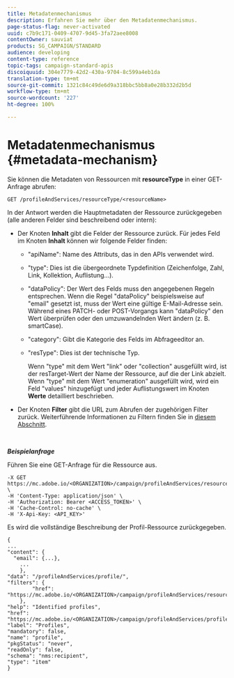 ```yaml
---
title: Metadatenmechanismus
description: Erfahren Sie mehr über den Metadatenmechanismus.
page-status-flag: never-activated
uuid: c7b9c171-0409-4707-9d45-3fa72aee8008
contentOwner: sauviat
products: SG_CAMPAIGN/STANDARD
audience: developing
content-type: reference
topic-tags: campaign-standard-apis
discoiquuid: 304e7779-42d2-430a-9704-8c599a4eb1da
translation-type: tm+mt
source-git-commit: 1321c84c49de6d9a318bbc5bb8a0e28b332d2b5d
workflow-type: tm+mt
source-wordcount: '227'
ht-degree: 100%

---
```



# Metadatenmechanismus {#metadata-mechanism}

Sie können die Metadaten von Ressourcen mit **resourceType** in einer GET-Anfrage abrufen:

`GET /profileAndServices/resourceType/<resourceName>`

In der Antwort werden die Hauptmetadaten der Ressource zurückgegeben (alle anderen Felder sind beschreibend oder intern):

* Der Knoten **Inhalt** gibt die Felder der Ressource zurück. Für jedes Feld im Knoten **Inhalt** können wir folgende Felder finden:

   * &quot;apiName&quot;: Name des Attributs, das in den APIs verwendet wird.
   * &quot;type&quot;: Dies ist die übergeordnete Typdefinition (Zeichenfolge, Zahl, Link, Kollektion, Auflistung...).
   * &quot;dataPolicy&quot;: Der Wert des Felds muss den angegebenen Regeln entsprechen. Wenn die Regel &quot;dataPolicy&quot; beispielsweise auf &quot;email&quot; gesetzt ist, muss der Wert eine gültige E-Mail-Adresse sein. Während eines PATCH- oder POST-Vorgangs kann &quot;dataPolicy&quot; den Wert überprüfen oder den umzuwandelnden Wert ändern (z. B. smartCase).
   * &quot;category&quot;: Gibt die Kategorie des Felds im Abfrageeditor an.
   * &quot;resType&quot;: Dies ist der technische Typ.

      Wenn &quot;type&quot; mit dem Wert &quot;link&quot; oder &quot;collection&quot; ausgefüllt wird, ist der resTarget-Wert der Name der Ressource, auf die der Link abzielt.
Wenn &quot;type&quot; mit dem Wert &quot;enumeration&quot; ausgefüllt wird, wird ein Feld &quot;values&quot; hinzugefügt und jeder Auflistungswert im Knoten **Werte** detailliert beschrieben.

* Der Knoten **Filter** gibt die URL zum Abrufen der zugehörigen Filter zurück. Weiterführende Informationen zu Filtern finden Sie in [diesem Abschnitt](../../api/using/filtering.md).

<!-- créer une section au même niveau sur les liens -->
<!-- dans l'exemple: birthdate, email +  mettre 2 liens : un de type 1-1 , 1-N
si on prend l'exemple de l'org unit, on aura un bon exemple lien -->
<!-- plus reparler du node Data -->

<br/>

***Beispielanfrage***

Führen Sie eine GET-Anfrage für die Ressource aus.

```
-X GET https://mc.adobe.io/<ORGANIZATION>/campaign/profileAndServices/resourceType/profile \
-H 'Content-Type: application/json' \
-H 'Authorization: Bearer <ACCESS_TOKEN>' \
-H 'Cache-Control: no-cache' \
-H 'X-Api-Key: <API_KEY>'
```

Es wird die vollständige Beschreibung der Profil-Ressource zurückgegeben.

```
{
...
"content": {
  "email": {...},
    ...
    },
"data": "/profileAndServices/profile/",
"filters": {
        "href": "https://mc.adobe.io/<ORGANIZATION>/campaign/profileAndServices/resourceType/<PKEY>"
    },
"help": "Identified profiles",
"href": "https://mc.adobe.io/<ORGANIZATION>/campaign/profileAndServices/profile/metadata",
"label": "Profiles",
"mandatory": false,
"name": "profile",
"pkgStatus": "never",
"readOnly": false,
"schema": "nms:recipient",
"type": "item"
}
```
